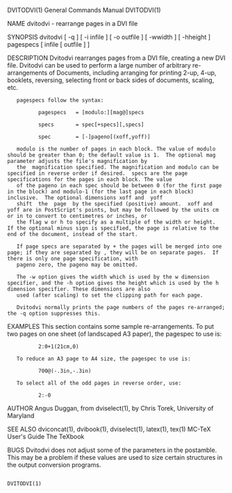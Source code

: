 DVITODVI(1)                                                                      General Commands Manual                                                                      DVITODVI(1)

NAME
       dvitodvi - rearrange pages in a DVI file

SYNOPSIS
       dvitodvi [ -q ] [ -i infile ] [ -o outfile ] [ -wwidth ] [ -hheight ] pagespecs [ infile [ outfile ] ]

DESCRIPTION
       Dvitodvi rearranges pages from a DVI file, creating a new DVI file.  Dvitodvi can be used to perform a large number of arbitrary re-arrangements of Documents, including arranging
       for printing 2-up, 4-up, booklets, reversing, selecting front or back sides of documents, scaling, etc.

       pagespecs follow the syntax:

              pagespecs   = [modulo:][mag@]specs

              specs       = spec[+specs][,specs]

              spec        = [-]pageno[(xoff,yoff)]

       modulo is the number of pages in each block. The value of modulo should be greater than 0; the default value is 1.  The optional mag parameter adjusts the file's magnification by
       the  magnification specified. The magnification and modulo can be specified in reverse order if desired.  specs are the page specifications for the pages in each block. The value
       of the pageno in each spec should be between 0 (for the first page in the block) and modulo-1 (for the last page in each block) inclusive.  The optional dimensions xoff and  yoff
       shift  the  page  by the specified (positive) amount.  xoff and yoff are in PostScript's points, but may be followed by the units cm or in to convert to centimetres or inches, or
       the flag w or h to specify as a multiple of the width or height.  If the optional minus sign is specified, the page is relative to the end of the document, instead of the start.

       If page specs are separated by + the pages will be merged into one page; if they are separated by , they will be on separate pages.  If there is only one page specification, with
       pageno zero, the pageno may be omitted.

       The -w option gives the width which is used by the w dimension specifier, and the -h option gives the height which is used by the h dimension specifier. These dimensions are also
       used (after scaling) to set the clipping path for each page.

       Dvitodvi normally prints the page numbers of the pages re-arranged; the -q option suppresses this.

EXAMPLES
       This section contains some sample re-arrangements. To put two pages on one sheet (of landscaped A3 paper), the pagespec to use is:

              2:0+1(21cm,0)

       To reduce an A3 page to A4 size, the pagespec to use is:

              700@(-.3in,-.3in)

       To select all of the odd pages in reverse order, use:

              2:-0

AUTHOR
       Angus Duggan, from dviselect(1), by Chris Torek, University of Maryland

SEE ALSO
       dviconcat(1), dvibook(1), dviselect(1), latex(1), tex(1)
       MC-TeX User's Guide
       The TeXbook

BUGS
       Dvitodvi does not adjust some of the parameters in the postamble. This may be a problem if these values are used to size certain structures in the output conversion programs.

                                                                                                                                                                              DVITODVI(1)
